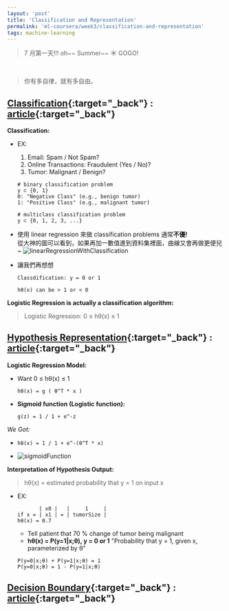 ```yaml
---
layout: 'post'
title: 'Classification and Representation'
permalink: 'ml-coursera/week3/classification-and-representation'
tags: machine-learning
---
```

> 7 月第一天!!! oh~~ Summer~~ :sunny: GOGO!
<br/>

> 你有多自律，就有多自由。

## [Classification](https://www.coursera.org/learn/machine-learning/lecture/wlPeP/classification){:target="_back"} : [article](https://www.coursera.org/learn/machine-learning/supplement/fDCQp/classification){:target="_back"}

__Classification:__

- EX:
   1. Email: Spam / Not Spam?
   2. Online Transactions: Fraudulent (Yes / No)?
   3. Tumor: Malignant / Benign?

   ~~~
   # binary classification problem
   y ⊂ {0, 1}    
   0: "Negative Class" (e.g., benign tumor)
   1: "Positive Class" (e.g., malignant tumor)  

   # multiclass classification problem
   y ⊂ {0, 1, 2, 3, ...}
   ~~~

- 使用 linear regression 來做 classification problems 通常**不優!**<br/>
  從大神的圖可以看到，如果再加一數值進到資料集裡面，曲線又會再做更便兒~
![linearRegressionWithClassification][linear-regression-with-class]


- 讓我們再想想

   ~~~
   Classdification: y = 0 or 1
   
   hθ(x) can be > 1 or < 0
   ~~~

__Logistic Regression is actually a classification algorithm:__
> Logistic Regression: 0 ≤ hθ(x) ≤ 1


## [Hypothesis Representation](https://www.coursera.org/learn/machine-learning/supplement/AqSH6/hypothesis-representation){:target="_back"} : [article](https://www.coursera.org/learn/machine-learning/supplement/AqSH6/hypothesis-representation){:target="_back"}


__Logistic Regression Model:__

- Want 0 ≤ hθ(x) ≤ 1
   ~~~
   hθ(x) = g ( θ^T * x )
   ~~~


- __Sigmoid function (Logistic function):__
   ~~~
   g(z) = 1 / 1 + e^-z
   ~~~

*We Got:*
-  ~~~
   hθ(x) = 1 / 1 + e^-(θ^T * x)
   ~~~
- ![sigmoidFunction][sigmoid-function]

__Interpretation of Hypothesis Output:__

> hθ(x) = estimated probability that y = 1 on input x

- EX:  
   ~~~
          | x0 |   |     1     |
   if x = | x1 | = | tumorSize |
   hθ(x) = 0.7
   ~~~

   - Tell patient that 70 % change of tumor being malignant
   - **hθ(x) = P(y=1|x;θ), y = 0 or 1** "Probability that y = 1, given x, parameterized by θ"
   ~~~
   P(y=0|x;θ) + P(y=1|x;θ) = 1
   P(y=0|x;θ) = 1 - P(y=1|x;θ)
   ~~~

## [Decision Boundary](https://www.coursera.org/learn/machine-learning/lecture/WuL1H/decision-boundary){:target="_back"} : [article](https://www.coursera.org/learn/machine-learning/supplement/N8qsm/decision-boundary){:target="_back"}


[linear-regression-with-class]: https://i.imgur.com/ES9IacAm.jpg
[sigmoid-function]: https://i.imgur.com/jha4DSem.jpg
